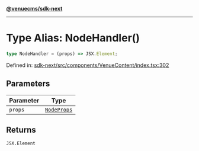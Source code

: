 [**@venuecms/sdk-next**](../Index.md)

***

# Type Alias: NodeHandler()

```ts
type NodeHandler = (props) => JSX.Element;
```

Defined in: [sdk-next/src/components/VenueContent/index.tsx:302](https://github.com/venuecms/sdk/blob/e839f07e66419aaf9ace81d080584d6bd1f8de14/packages/sdk-next/src/components/VenueContent/index.tsx#L302)

## Parameters

| Parameter | Type |
| ------ | ------ |
| `props` | [`NodeProps`](../interfaces/NodeProps.md) |

## Returns

`JSX.Element`
